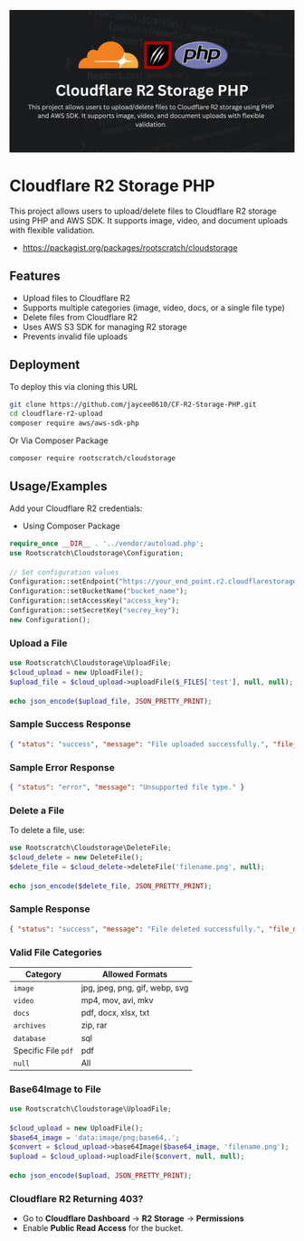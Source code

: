 ![CF R2 Storage](https://github.com/jaycee0610/CF-R2-Storage-PHP/blob/main/image.png?raw=true)


# Cloudflare R2 Storage PHP

This project allows users to upload/delete files to Cloudflare R2 storage using PHP and AWS SDK. It supports image, video, and document uploads with flexible validation.

- https://packagist.org/packages/rootscratch/cloudstorage

## Features

- Upload files to Cloudflare R2
- Supports multiple categories (image, video, docs, or a single file type)
- Delete files from Cloudflare R2
- Uses AWS S3 SDK for managing R2 storage
- Prevents invalid file uploads
## Deployment

To deploy this via cloning this URL

```bash
git clone https://github.com/jaycee0610/CF-R2-Storage-PHP.git
cd cloudflare-r2-upload
composer require aws/aws-sdk-php
```
Or Via Composer Package
```bash
composer require rootscratch/cloudstorage
```


## Usage/Examples
Add your Cloudflare R2 credentials:
- Using Composer Package
```php
require_once __DIR__ . '../vendor/autoload.php';
use Rootscratch\Cloudstorage\Configuration;

// Set configuration values
Configuration::setEndpoint("https://your_end_point.r2.cloudflarestorage.com");
Configuration::setBucketName("bucket_name");
Configuration::setAccessKey("access_key");
Configuration::setSecretKey("secrey_key");
new Configuration();
```

### Upload a File
```php
use Rootscratch\Cloudstorage\UploadFile;
$cloud_upload = new UploadFile();
$upload_file = $cloud_upload->uploadFile($_FILES['test'], null, null);

echo json_encode($upload_file, JSON_PRETTY_PRINT);
```
### Sample Success Response
```json
{ "status": "success", "message": "File uploaded successfully.", "file_name": "d87879d5153a2b884211e168801511d7_test.png", "mime_type": "image\/png" }
```
### Sample Error Response
```json
{ "status": "error", "message": "Unsupported file type." }
```

### Delete a File
To delete a file, use:
```php
use Rootscratch\Cloudstorage\DeleteFile;
$cloud_delete = new DeleteFile();
$delete_file = $cloud_delete->deleteFile('filename.png', null);

echo json_encode($delete_file, JSON_PRETTY_PRINT);
```
### Sample Response
```json
{ "status": "success", "message": "File deleted successfully.", "file_name": "filename.png" }
```

### Valid File Categories

| Category                  | Allowed Formats                       |
|---------------------------|---------------------------------------|
| `image`                   | jpg, jpeg, png, gif, webp, svg        |
| `video`                   | mp4, mov, avi, mkv                    |
| `docs`                    | pdf, docx, xlsx, txt                  |
| `archives`                | zip, rar                              |
| `database`                | sql                                   |
| Specific File `pdf`       | pdf                                   |
| `null`                    | All                                   |

### Base64Image to File

```php
use Rootscratch\Cloudstorage\UploadFile;

$cloud_upload = new UploadFile();
$base64_image = 'data:image/png;base64,.';
$convert = $cloud_upload->base64Image($base64_image, 'filename.png');
$upload = $cloud_upload->uploadFile($convert, null, null);

echo json_encode($upload, JSON_PRETTY_PRINT);
```

### Cloudflare R2 Returning 403?
- Go to **Cloudflare Dashboard** → **R2 Storage** → **Permissions**
- Enable **Public Read Access** for the bucket.